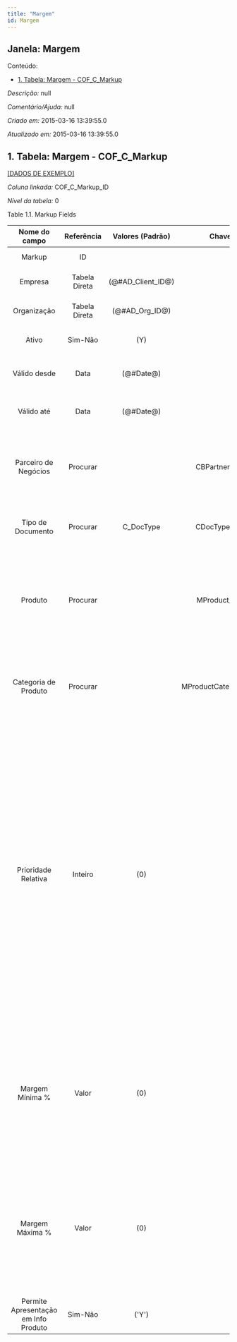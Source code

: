 ```yaml
---
title: "Margem"
id: Margem
---
```

<div id="d144204e1" class="section chapter">

<div class="titlepage">

<div>

<div>

## Janela: Margem

</div>

</div>

</div>

<div class="toc">

<div class="toc-title">

Conteúdo:

</div>

  - <span class="section">[1. Tabela: Margem -
    COF\_C\_Markup](#d144204e22)</span>

</div>

<span class="emphasis">*Descrição:* </span> null

<span class="emphasis">*Comentário/Ajuda:* </span>null

<span class="emphasis"> *Criado em:* </span>2015-03-16 13:39:55.0

<span class="emphasis">*Atualizado em:* </span>2015-03-16 13:39:55.0

<div id="d144204e22" class="section section">

<div class="titlepage">

<div>

<div>

## 1. Tabela: Margem - COF\_C\_Markup

</div>

</div>

</div>

[\[DADOS DE EXEMPLO\]](data/COF_C_Markup_data)

<span class="emphasis">*Coluna linkada:* </span> COF\_C\_Markup\_ID

<span class="emphasis">*Nível da tabela:* </span>0

</div>

<div id="d144204e35" class="table">

<div class="table-title">

Table 1.1. Markup
Fields

</div>

<div class="table-contents">

|            Nome do campo             |  Referência   |   Valores (Padrão)   |       Chave restritiva       |                                                                                                                 Regra de validação                                                                                                                  |                  Descrição                  |                                                                                                                                                                                                                                                                                    Comentário/Ajuda                                                                                                                                                                                                                                                                                     |
| :----------------------------------: | :-----------: | :------------------: | :--------------------------: | :-------------------------------------------------------------------------------------------------------------------------------------------------------------------------------------------------------------------------------------------------: | :-----------------------------------------: | :-------------------------------------------------------------------------------------------------------------------------------------------------------------------------------------------------------------------------------------------------------------------------------------------------------------------------------------------------------------------------------------------------------------------------------------------------------------------------------------------------------------------------------------------------------------------------------------: |
|                Markup                |      ID       |                      |                              |                                                                                                                                                                                                                                                     |            Primary Key : Markup             |                                                                                                                                                                                                                                                                                  Primary Key : Markup                                                                                                                                                                                                                                                                                   |
|               Empresa                | Tabela Direta | (@\#AD\_Client\_ID@) |                              |                                                                                                          AD\_Client.AD\_Client\_ID \< \> 0                                                                                                          |     (semelhante ao primeiro relatório)      |                                                                                                                                                                                                                                                                                   (ver o mesmo acima)                                                                                                                                                                                                                                                                                   |
|             Organização              | Tabela Direta |  (@\#AD\_Org\_ID@)   |                              |                                                                                                  (AD\_Org.IsSummary='N' OR AD\_Org.AD\_Org\_ID=0)                                                                                                   |     (semelhante ao primeiro relatório)      |                                                                                                                                                                                                                                                                                   (ver o mesmo acima)                                                                                                                                                                                                                                                                                   |
|                Ativo                 |    Sim-Não    |         (Y)          |                              |                                                                                                                                                                                                                                                     |     (semelhante ao primeiro relatório)      |                                                                                                                                                                                                                                                                                   (ver o mesmo acima)                                                                                                                                                                                                                                                                                   |
|             Válido desde             |     Data      |      (@\#Date@)      |                              |                                                                                                                                                                                                                                                     | Valid from including this date (first day)  |                                                                                                                                                                                                                                                               The Valid From date indicates the first day of a date range                                                                                                                                                                                                                                                               |
|              Válido até              |     Data      |      (@\#Date@)      |                              |                                                                                                                                                                                                                                                     |   Valid to including this date (last day)   |                                                                                                                                                                                                                                                                The Valid To date indicates the last day of a date range                                                                                                                                                                                                                                                                 |
|         Parceiro de Negócios         |   Procurar    |                      |    CBPartner\_COFCMarkup     |                                                                                               C\_BPartner.IsActive='Y' AND C\_BPartner.IsSummary='N'                                                                                                |        Identifies a Business Partner        |                                                                                                                                                                                                                                     A Business Partner is anyone with whom you transact. This can include Vendor, Customer, Employee or Salesperson                                                                                                                                                                                                                                     |
|          Tipo de Documento           |   Procurar    |      C\_DocType      |     CDocType\_COFCMarkup     |                                                                                                               C\_DocType.IsSOTrx='Y'                                                                                                                |           Document type or rules            |                                                                                                                                                                                                                                                           The Document Type determines document sequence and processing rules                                                                                                                                                                                                                                                           |
|               Produto                |   Procurar    |                      |     MProduct\_COFCMarkup     | M\_Product.IsSummary='N' AND M\_Product.IsActive='Y' AND (M\_Product.Discontinued = 'N' OR (M\_Product.Discontinued = 'Y' AND M\_Product.DiscontinuedAt \> SYSDATE)) <span class="emphasis">*ReadOnly Logic*</span>: @M\_Product\_Category\_ID@\> 0 |           Product, Service, Item            |                                                                                                                                                                                                                                                       Identifies an item which is either purchased or sold in this organization.                                                                                                                                                                                                                                                        |
|         Categoria de Produto         |   Procurar    |                      | MProductCategory\_COFCMarkup |                                                                                        <span class="emphasis">*ReadOnly Logic*</span>: @M\_Product\_ID@\> 0                                                                                         |            Category of a Product            |                                                                                                                                                                                                                                      Identifies the category which this product belongs to. Product categories are used for pricing and selection.                                                                                                                                                                                                                                      |
|         Prioridade Relativa          |    Inteiro    |         (0)          |                              |                                                                                                                                                                                                                                                     | Where inventory should be picked from first | The Relative Priority indicates the location to pick from first if an product is stored in more than one location. (100 = highest priority, 0 = lowest). For outgoing shipments, the location is picked with the highest priority where the entire quantity can be shipped from. If there is no location, the location with the highest priority is used. The Priority is ignored for products with Guarantee Date (always the oldest first) or if a specific instance is selected. Incoming receipts are stored at the location with the highest priority, if not explicitly selected. |
|           Margem Mínima %            |     Valor     |         (0)          |                              |                                                                                                                                                                                                                                                     |                                             |                                                                                                                                                                            Os valor acima serão utilizados para calcular o Markup de um preço base de vendas conforme a fórmula : Preço/(1-Markup) . Para obter a margem equivalente ao fator de markup , pode-se utilizar a fórmula 1/((1-(Markup/100))-1)                                                                                                                                                                             |
|           Margem Máxima %            |     Valor     |         (0)          |                              |                                                                                                                                                                                                                                                     |                                             |                                                                                                                                                                            Os valor acima serão utilizados para calcular o Markup de um preço base de vendas conforme a fórmula : Preço/(1-Markup) . Para obter a margem equivalente ao fator de markup , pode-se utilizar a fórmula 1/((1-(Markup/100))-1)                                                                                                                                                                             |
| Permite Apresentação em Info Produto |    Sim-Não    |        ('Y')         |                              |                                                                                                                                                                                                                                                     |                                             |                                                                                                                                                                                                                                                                                                                                                                                                                                                                                                                                                                                         |

</div>

</div>

  

</div>
